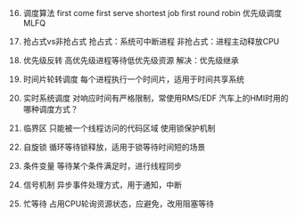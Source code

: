 16. 调度算法
first come first serve
shortest job first
round robin
优先级调度
MLFQ

17. 抢占式vs非抢占式
抢占式：系统可中断进程
非抢占式：进程主动释放CPU

18. 优先级反转
高优先级进程等待低优先级资源
解决：优先级继承

19. 时间片轮转调度
每个进程执行一个时间片，适用于时间共享系统

20. 实时系统调度
对响应时间有严格限制，常使用RMS/EDF
汽车上的HMI时用的哪种调度方式？

21. 临界区
只能被一个线程访问的代码区域
使用锁保护机制

22. 自旋锁
循环等待锁释放，适用于锁等待时间短的场景

23. 条件变量
等待某个条件满足时，进行线程同步

24. 信号机制
异步事件处理方式，用于通知，中断

25. 忙等待
占用CPU轮询资源状态，应避免，改用阻塞等待

